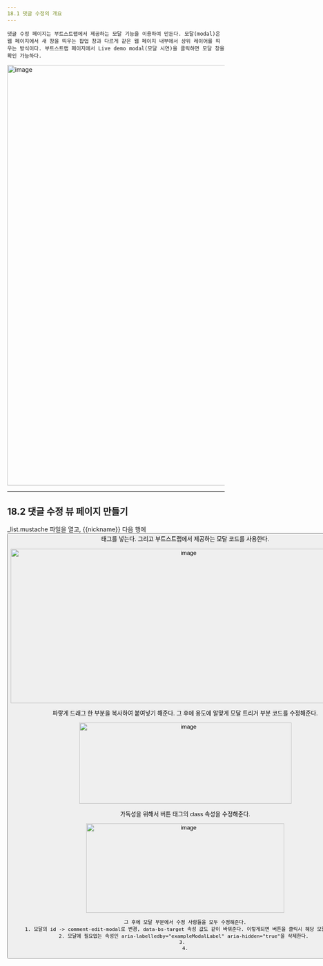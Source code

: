 ```yaml
---
18.1 댓글 수정의 개요
---
```


`
댓글 수정 페이지는 부트스트랩에서 제공하는 모달 기능을 이용하여 만든다. 모달(modal)은 웹 페이지에서 새 창을 띄우는 팝업 창과 다르게 같은 웹 페이지 내부에서 상위 레이어를 띄우는 방식이다. 부트스트랩 페이지에서 Live demo modal(모달 시연)을 클릭하면 모달 창을 확인 가능하다.
`

<img width="860" height="975" alt="image" src="https://github.com/user-attachments/assets/4e44fa2d-8d87-4713-b6e4-5563228ba992" />

---
18.2 댓글 수정 뷰 페이지 만들기
---

_list.mustache 파일을 열고, {{nickname}} 다음 행에 <button> 태그를 넣는다. 그리고 부트스트랩에서 제공하는 모달 코드를 사용한다.

<img width="809" height="358" alt="image" src="https://github.com/user-attachments/assets/81bd192f-2126-4861-9cb7-b707ff099234" />

파랗게 드래그 한 부분을 복사하여 붙여넣기 해준다. 그 후에 용도에 알맞게 모달 트리거 부분 코드를 수정해준다.

<img width="492" height="188" alt="image" src="https://github.com/user-attachments/assets/43404723-7665-499d-b758-0f8bef152d0b" />

가독성을 위해서 버튼 태그의 class 속성을 수정해준다.

<img width="459" height="207" alt="image" src="https://github.com/user-attachments/assets/3f50dd51-a67c-4efa-bbad-f675e87468fa" />

```
그 후에 모달 부분에서 수정 사항들을 모두 수정해준다.
1. 모달의 id -> comment-edit-modal로 변경, data-bs-target 속성 값도 같이 바꿔준다. 이렇게되면 버튼을 클릭시 해당 모달이 뜬다.
2. 모달에 필요없는 속성인 aria-labelledby="exampleModalLabel" aria-hidden="true"을 삭제한다. 
3.  
4.
```
